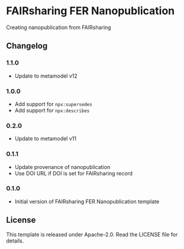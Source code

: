 # FAIRsharing FER Nanopublication

Creating nanopublication from FAIRsharing

## Changelog

### 1.1.0

- Update to metamodel v12

### 1.0.0

- Add support for `npx:supersedes`
- Add support for `npx:describes`

### 0.2.0

- Update to metamodel v11

### 0.1.1

- Update provenance of nanopublication
- Use DOI URL if DOI is set for FAIRsharing record

### 0.1.0

- Initial version of FAIRsharing FER Nanopublication template

## License

This template is released under Apache-2.0. Read the LICENSE file for details.
